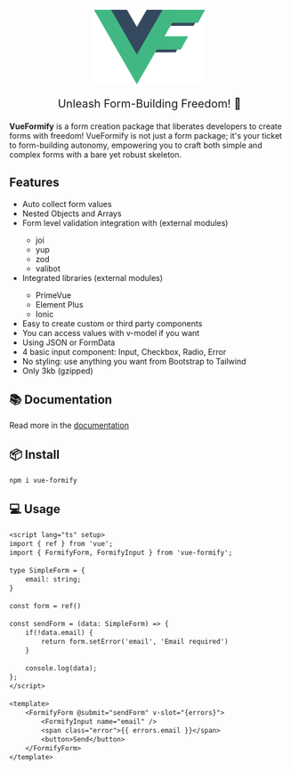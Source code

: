 <p align="center">
  <a href="https://vue-formify.matenagy.me/" target="_blank">
	<img src="https://raw.githubusercontent.com/mateenagy/vue-formify/main/logo.png"  width="200px"/>
  </a>
</p>
<p align="center" style="font-size: 20px">Unleash Form-Building Freedom! 🚀</p>

<div class="text-center"><strong>VueFormify</strong> is a form creation package that liberates developers to create forms with freedom! VueFormify is not just a form package; it's your ticket to form-building autonomy, empowering you to craft both simple and complex forms with a bare yet robust skeleton.</div>

## Features
<ul>
	<li>Auto collect form values</li>
	<li>Nested Objects and Arrays</li>
	<li>Form level validation integration with (external modules)</li>
		<ul>
			<li>joi</li>
			<li>yup</li>
			<li>zod</li>
			<li>valibot</li>
		</ul>
	<li>Integrated libraries (external modules)</li>
		<ul>
			<li>PrimeVue</li>
			<li>Element Plus</li>
			<li>Ionic</li>
		</ul>
	<li>Easy to create custom or third party components</li>
	<li>You can access values with v-model if you want</li>
	<li>Using JSON or FormData</li>
	<li>4 basic input component: Input, Checkbox, Radio, Error</li>
	<li>No styling: use anything you want from Bootstrap to Tailwind</li>
	<li>Only 3kb (gzipped)</li>
</ul>

## 📚 Documentation
Read more in the <a href="https://vue-formify.matenagy.me/" target="_blank">documentation</a>
## 📦 Install
```
npm i vue-formify
```
## 💻 Usage
```vue
<script lang="ts" setup>
import { ref } from 'vue';
import { FormifyForm, FormifyInput } from 'vue-formify';

type SimpleForm = {
	email: string;
}

const form = ref()

const sendForm = (data: SimpleForm) => {
	if(!data.email) {
		return form.setError('email', 'Email required')
	}

	console.log(data);
};
</script>

<template>
	<FormifyForm @submit="sendForm" v-slot="{errors}">
		<FormifyInput name="email" />
		<span class="error">{{ errors.email }}</span>
		<button>Send</button>
	</FormifyForm>
</template>
```
